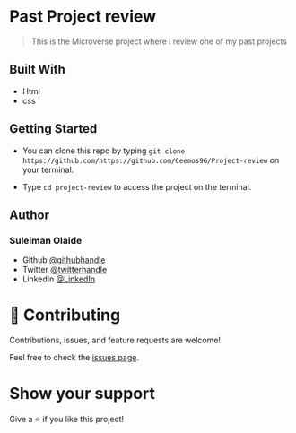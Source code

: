 # Past Project review

> This is the Microverse project where i review one of my past projects

## Built With

- Html
- css


## Getting Started

- You can clone this repo by typing `git clone https://github.com/https://github.com/Ceemos96/Project-review` on your terminal.

- Type `cd project-review` to access the project on the terminal.

## Author
### **Suleiman Olaide**

- Github [@githubhandle](https://github.com/ceemos96)
- Twitter [@twitterhandle](https://twitter.com/ceemos_dev)
- LinkedIn [@LinkedIn](https://www.linkedin.com/in/suleiman-olaide-97689b154/)

# 🤝 Contributing

Contributions, issues, and feature requests are welcome!

Feel free to check the [issues page](https://github.com/Ceemos96/Project-review/issues).

# Show your support

Give a ⭐️ if you like this project!